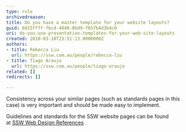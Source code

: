```yaml
---
type: rule
archivedreason: 
title: Do you have a master template for your website layouts?
guid: 6815ffff-fbcd-4048-8bd9-f657b4d3b4c0
uri: do-you-use-presentation-templates-for-your-web-site-layouts
created: 2010-03-18T23:51:13.0000000Z
authors:
- title: Rebecca Liu
  url: https://ssw.com.au/people/rebecca-liu
- title: Tiago Araujo
  url: https://ssw.com.au/people/tiago-araujo
related: []
redirects: []

---
```


Consistency across your similar pages (such as standards pages in this case) is very important and should be made easy to implement.   
<!--endintro-->

Guidelines and standards for the SSW website pages can be found at [SSW Web Design References](https&#58;//www.ssw.com.au/ssw/company/Web-Reference.aspx) .
